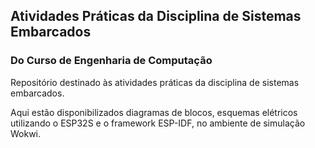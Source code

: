 ## Atividades Práticas da Disciplina de Sistemas Embarcados
### Do Curso de Engenharia de Computação
Repositório destinado às atividades práticas da disciplina de sistemas embarcados.

Aqui estão disponibilizados diagramas de blocos, esquemas elétricos utilizando o ESP32S e o framework ESP-IDF, no ambiente de simulação Wokwi.
